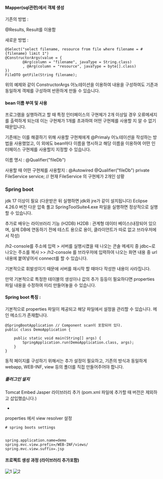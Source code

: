 


#### Mapper(sql관련)에서 객체 생성

기존의 방법 : 

@Results, Result를 이용함

새로운 방법 : 

```
@Select("select filename, resource from file where filename = #{filename} limit 1")
@ConstructorArgs(value = {
		@Arg(column = "filename", javaType = String.class)
		, @Arg(column = "resource", javaType = byte[].class)
})
FileDTO getFile(String filename);
```

위의 예제와 같이 ConstructorArgs 어노테이션을 이용하여 내용을 구성하여도 기존과 동일하게 객체를 구성하여 반환하게 만들 수 있습니다.




#### bean 이름 부여 및 사용

프로그램을 실행하려고 할 때 특정 인터페이스의 구현체가 2개 이상일 경우 오류메세지를 출력하게 되는데 이는 구현체가 1개를 초과하여 어떤 구현체를 사용할 지 알 수 없기 때문입니다.

기존에는 이를 해결하기 위해 사용할 구현체에게 @Primaly 어노테이션을 작성하는 방법을 사용했었고, 이 외에도 bean마다 이름을 명시하고 해당 이름을 이용하여 어떤 인터페이스 구현체를 사용할지 지정할 수 있습니다.

이름 명시 :
@Qualifier("fileDb")

사용할 때 어떤 구현체를 사용할지 :
@Autowired
@Qualifier("fileDb")
private FileService service; // 현재 FileService 의 구현체가 2개인 상황





### Spring boot

jdk 17 이상이 필요 (다운받은 뒤 실행하면 jdk와 jre가 같이 설치됩니다)
Eclipse 4.26.0 버전 다운
압축 풀고 SpringToolSuite4.exe 파일을 실행하면 정상적으로 실행할 수 있습니다.



추가로 배우는 라이브러리 기능 (H2DB)
H2DB : 관계형 데이터 베이스(내장되어 있으며, 실제 DB에 연동하기 전에 테스트 용으로 용이, 클라이언트가 따로 없고 브라우저에서 작성)

/h2-console를 주소에 입력 > 서버를 실행시켰을 때 나오는 콘솔 메세지 중 jdbc~로 나오는 주소를 복사 >> /h2-console 를 브라우저에 입력하여 나오는 화면 내용 중 url 내용에 붙여넣어서 connect를 할 수 있습니다.

기본적으로 휘발성이기 때문에 서버를 재시작 할 때마다 작성한 내용이 사라집니다.

만약 기본적으로 특정한 테이블의 생성이나 값의 추가 등등이 필요하다면 properties 파일 내용을 수정하여 미리 만들어놓을 수 있습니다.



#### Spring boot 특징 :

기본적으로 properties 파일이 제공되고 해당 파일에서 설정을 관리할 수 있습니다.
메인 메소드가 존재합니다.

```
@SpringBootApplication // Component scan이 포함되어 있다.
public class DemoApplication {

	public static void main(String[] args) {
		SpringApplication.run(DemoApplication.class, args);
	}
}
```

동적 페이지를 구성하기 위해서는 추가 설정이 필요하고, 기존의 방식과 동일하게 webapp, WEB-INF, view 등의 폴더를 직접 만들어주어야 합니다.

##### 플러그인 설치



Tomcat Embed Jasper 라이브러리 추가
(pom.xml 파일에 추가할 때 버전은 제외하고 삽입했습니다.)

+

properties 에서 view resolver 설정

```
# spring boots settings


spring.application.name=demo
spring.mvc.view.prefix=/WEB-INF/views/
spring.mvc.view.suffix=.jsp
```



#### 프로젝트 생성 과정 (라이브러리 추가포함)

![1](https://github.com/user-attachments/assets/07e533e7-6e78-4b7f-8a6b-deeb79e687cf)
![2](https://github.com/user-attachments/assets/5d131543-a891-4294-b61b-b9faa0313265)

